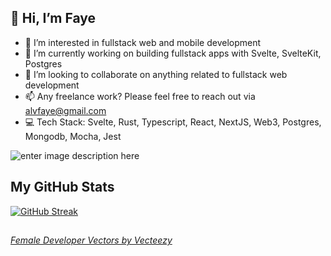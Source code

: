 ## 👋 Hi, I’m Faye
- 👀 I’m interested in fullstack web and mobile development   
- 🌱 I’m currently working on building fullstack apps with Svelte, SvelteKit, Postgres
- 💞️ I’m looking to collaborate on anything related to fullstack web development
- 📫 Any freelance work? Please feel free to reach out via alvfaye@gmail.com
- 💻 Tech Stack:  Svelte, Rust, Typescript, React, NextJS, Web3, Postgres, Mongodb, Mocha, Jest

![enter image description here](https://res.cloudinary.com/faealv/image/upload/c_scale,w_417/v1657006210/github/faye2022_bhp7ec.jpg)
## My GitHub Stats
[![GitHub Streak](https://streak-stats.demolab.com?user=alvfaye&theme=material-palenight)](https://git.io/streak-stats)
<!---
alvfaye/alvfaye is a ✨ special ✨ repository because its `README.md` (this file) appears on your GitHub profile.
You can click the Preview link to take a look at your changes.
--->
##
###### <a href="https://www.vecteezy.com/free-vector/female-developer">Female Developer Vectors by Vecteezy</a>
<!-- 
[![GitHub Streak](https://streak-stats.demolab.com?user=alvfaye&theme=material-palenight)](https://git.io/streak-stats)
-->
